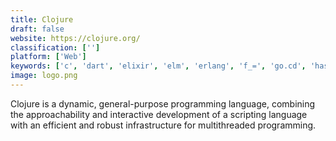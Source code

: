 ```yaml
---
title: Clojure
draft: false 
website: https://clojure.org/
classification: ['']
platform: ['Web']
keywords: ['c', 'dart', 'elixir', 'elm', 'erlang', 'f_=', 'go.cd', 'haskell', 'haxe', 'java', 'javascript', 'lua', 'nim', 'ocaml', 'python', 'racket', 'ruby', 'rust', 'scala_lang', 'swift', 'typescript']
image: logo.png
---
```

Clojure is a dynamic, general-purpose programming language, combining the approachability and interactive development of a scripting language with an efficient and robust infrastructure for multithreaded programming.
